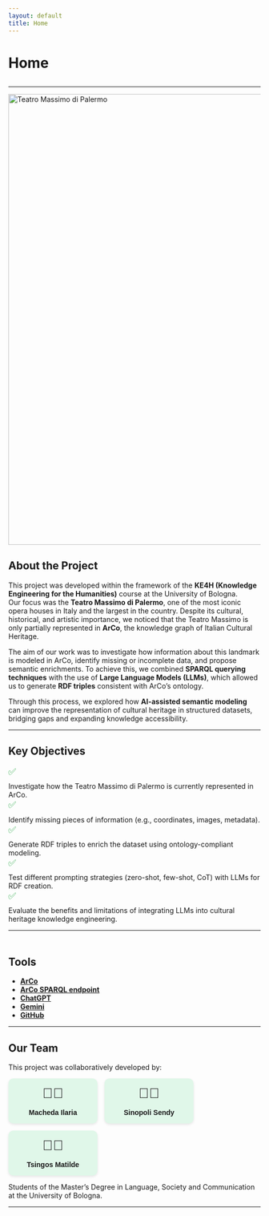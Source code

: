 ```yaml
---
layout: default
title: Home
---
```


# Home

<!-- Navigazione personalizzata -->
<nav style="margin-bottom: 30px;">
  
</nav>

---
<img src="https://upload.wikimedia.org/wikipedia/commons/8/87/Il_Teatro_Massimo_di_Palermo.jpg" 
     alt="Teatro Massimo di Palermo" 
     width="900">


<h2>About the Project</h2>
<p>
This project was developed within the framework of the <strong>KE4H (Knowledge Engineering for the Humanities)</strong> course at the University of Bologna.<br>
Our focus was the <strong>Teatro Massimo di Palermo</strong>, one of the most iconic opera houses in Italy and the largest in the country. Despite its cultural, historical, and artistic importance, we noticed that the Teatro Massimo is only partially represented in <strong>ArCo</strong>, the knowledge graph of Italian Cultural Heritage.
</p>

<p>
The aim of our work was to investigate how information about this landmark is modeled in ArCo, identify missing or incomplete data, and propose semantic enrichments. To achieve this, we combined <strong>SPARQL querying techniques</strong> with the use of <strong>Large Language Models (LLMs)</strong>, which allowed us to generate <strong>RDF triples</strong> consistent with ArCo’s ontology.
</p>

<p>
Through this process, we explored how <strong>AI-assisted semantic modeling</strong> can improve the representation of cultural heritage in structured datasets, bridging gaps and expanding knowledge accessibility.
</p>



---

<html lang="en">
<head>
  <meta charset="UTF-8">
  <title>Key Objectives</title>
  <style>
    .objectives-list {
      list-style: none;
      padding: 0;
    }

    .objectives-list li {
      margin: 12px 0;
      font-size: 1.0em;
      display: flex;
      align-items: center;
    }

    .objectives-list .emoji {
      margin-right: 12px;
      font-size: 1.3em;
      color: #28a745; /* verde */
      transition: transform 0.3s ease, text-shadow 0.3s ease;
      cursor: pointer;
    }

    .objectives-list li:hover .emoji {
      transform: scale(1.4) rotate(20deg);
      text-shadow: 2px 2px 4px rgba(0,0,0,0.3);
    }
  </style>
</head>
<body>

  <h2>Key Objectives</h2>
  <ul class="objectives-list">
    <li><span class="emoji">✅</span> Investigate how the Teatro Massimo di Palermo is currently represented in ArCo.</li>
    <li><span class="emoji">✅</span> Identify missing pieces of information (e.g., coordinates, images, metadata).</li>
    <li><span class="emoji">✅</span> Generate RDF triples to enrich the dataset using ontology-compliant modeling.</li>
    <li><span class="emoji">✅</span> Test different prompting strategies (zero-shot, few-shot, CoT) with LLMs for RDF creation.</li>
    <li><span class="emoji">✅</span> Evaluate the benefits and limitations of integrating LLMs into cultural heritage knowledge engineering.</li>
  </ul>

</body>
</html>





---

<section id="tools" style="margin-top: 50px;">
  <h2>Tools</h2>
  <ul>
    <li><a href="http://wit.istc.cnr.it/arco/" target="_blank"><strong>ArCo</strong></a></li>
    <li><a href="https://dati.cultura.gov.it/sparql" target="_blank"><strong>ArCo SPARQL endpoint</strong></a></li>
    <li><a href="https://chat.openai.com/" target="_blank"><strong>ChatGPT</strong></a></li>
    <li><a href="https://gemini.google.com/?hl=it" target="_blank"><strong>Gemini</strong></a></li>
    <li><a href="https://github.com/" target="_blank"><strong>GitHub</strong></a></li>
  </ul>
</section>




---

<h2>Our Team</h2>
<p>This project was collaboratively developed by:</p>

<div class="team-container">
  <div class="team-member">
    <span class="emoji">👩🏻</span>
    <span class="name">Macheda Ilaria</span>
  </div>
  <div class="team-member">
    <span class="emoji">👩🏻</span>
    <span class="name">Sinopoli Sendy</span>
  </div>
  <div class="team-member">
    <span class="emoji">👩🏻</span>
    <span class="name">Tsingos Matilde</span>
  </div>
</div>

<p>Students of the Master’s Degree in Language, Society and Communication at the University of Bologna.</p>

<style>
  .team-container {
    display: flex;
    gap: 1em; /* spazio tra le card */
    flex-wrap: wrap; /* si adattano se lo schermo è piccolo */
  }

  .team-member {
    background-color: #e0f7e9; /* sfondo leggero verde */
    padding: 1em;
    border-radius: 10px;
    text-align: center;
    width: 150px;
    box-shadow: 0 2px 5px rgba(0,0,0,0.1);
    font-family: Arial, sans-serif;
    transition: transform 0.3s ease, box-shadow 0.3s ease; /* effetto hover */
    cursor: pointer;
  }

  .team-member:hover {
    transform: scale(1.05); /* ingrandimento */
    box-shadow: 0 8px 20px rgba(0,0,0,0.3); /* ombra più marcata */
  }

  .emoji {
    font-size: 2em;
    display: block;
    margin-bottom: 0.5em;
  }

  .name {
    font-weight: bold;
    font-size: 1em;
    display: block;
  }
</style>

---





